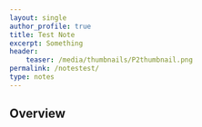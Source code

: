 ```yaml
---
layout: single
author_profile: true
title: Test Note
excerpt: Something
header:
    teaser: /media/thumbnails/P2thumbnail.png
permalink: /notestest/
type: notes
---
```

## Overview


